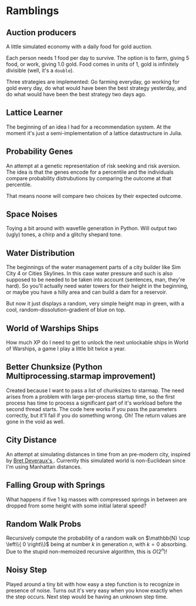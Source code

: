 # Ramblings

## Auction producers

A little simulated economy with a daily food for gold auction.

Each person needs 1 food per day to survive. The option is to farm, giving 5 food, or work, giving 1.0 gold. Food comes in units of 1, gold is infinitely divisible (well, it's a `double`).

Three strategies are implemented: Go farming everyday, go working for gold every day, do what would have been the best strategy yesterday, and do what would have been the best strategy two days ago.

## Lattice Learner

The beginning of an idea I had for a recommendation system. At the moment it's just a semi-implementation of a lattice datastructure in Julia.

## Probability Genes

An attempt at a genetic representation of risk seeking and risk aversion. The idea is that the genes encode for a percentile and the individuals compare probability distrubutions by comparing the outcome at that percentile.

That means noone will compare two choices by their expected outcome.

## Space Noises

Toying a bit around with wavefile generation in Python. Will output two (ugly) tones, a chirp and a glitchy shepard tone.

## Water Distribution

The beginnings of the water management parts of a city builder like Sim City 4 or Cities Skylines. In this case water pressure and such is also supposed to be needed to be taken into account (sentences, man, they're hard). So you'll actually need water towers for their height in the beginning, or maybe you have a hilly area and can build a dam for a reservoir.

But now it just displays a random, very simple height map in green, with a cool, random-dissolution-gradient of blue on top.

## World of Warships Ships

How much XP do I need to get to unlock the next unlockable ships in World of Warships, a game I play a little bit twice a year.

## Better Chunksize (Python Multiprocessing.starmap improvement)

Created because I want to pass a list of chunksizes to starmap. The need arises from a problem with large per-process startup time, so the first process has time to process a significant part of it's workload before the second thread starts. The code here works if you pass the parameters correctly, but it'll fail if you do something wrong. Oh! The return values are gone in the void as well.

## City Distance

An attempt at simulating distances in time from an pre-modern city, inspired by [Bret Deveraux's ](https://acoup.blog/2019/07/19/the-lonely-city-part-ii-real-cities-have-curves/). Currently this simulated world is non-Euclidean since I'm using Manhattan distances.

## Falling Group with Springs

What happens if five 1 kg masses with compressed springs in between are dropped from some height with some initial lateral speed?

## Random Walk Probs

Recursively compute the probability of a random walk on $\mathbb{N} \cup \left\\{ 0 \right\\}$ being at number $k$ in generation $n$, with $k=0$ absorbing. Due to the stupid non-memoized recursive algorithm, this is $O\left(2^{n}\right)$!

## Noisy Step

Played around a tiny bit with how easy a step function is to recognize in presence of noise. Turns out it's very easy when you know exactly when the step occurs. Next step would be having an unknown step time.
